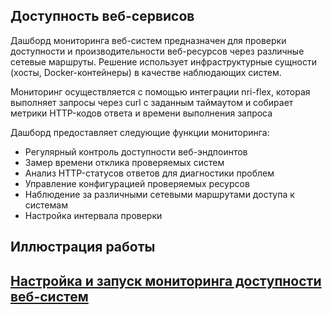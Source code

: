 ## Доступность веб-сервисов

Дашборд мониторинга веб-систем предназначен для проверки доступности и производительности веб-ресурсов через различные сетевые маршруты. Решение использует инфраструктурные сущности (хосты, Docker-контейнеры) в качестве наблюдающих систем.

Мониторинг осуществляется с помощью интеграции nri-flex, которая выполняет запросы через curl с заданным таймаутом и собирает метрики HTTP-кодов ответа и времени выполнения запроса

Дашборд предоставляет следующие функции мониторинга:

- Регулярный контроль доступности веб-эндпоинтов
- Замер времени отклика проверяемых систем
- Анализ HTTP-статусов ответов для диагностики проблем
- Управление конфигурацией проверяемых ресурсов
- Наблюдение за различными сетевыми маршрутами доступа к системам
- Настройка интервала проверки


## Иллюстрация работы


## [Настройка и запуск мониторинга доступности веб-систем](modules/urlcheck/setup.md)

